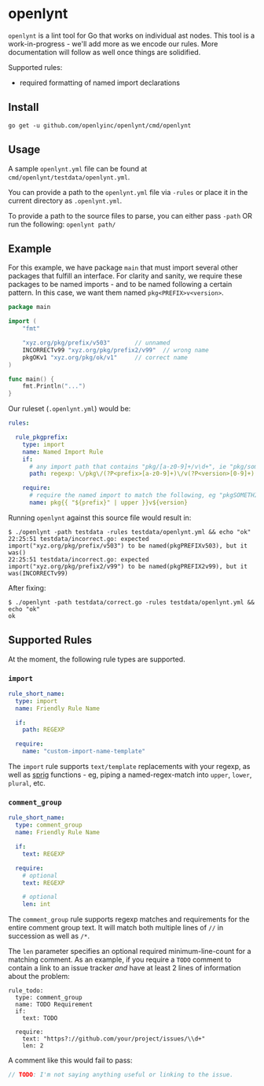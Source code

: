 # openlynt

`openlynt` is a lint tool for Go that works on individual ast nodes.
This tool is a work-in-progress - we'll add more as we encode our rules.
More documentation will follow as well once things are solidified.

Supported rules:

- required formatting of named import declarations

## Install

    go get -u github.com/openlyinc/openlynt/cmd/openlynt

## Usage

A sample `openlynt.yml` file can be found at `cmd/openlynt/testdata/openlynt.yml`.

You can provide a path to the `openlynt.yml` file via `-rules` or place it in
the current directory as `.openlynt.yml`.

To provide a path to the source files to parse, you can either pass `-path` OR
run the following: `openlynt path/`

## Example

For this example, we have package `main` that must import several other
packages that fulfill an interface. For clarity and sanity, we require these
packages to be named imports - and to be named following a certain pattern.
In this case, we want them named `pkg<PREFIX>v<version>`.


```go
package main

import (
	"fmt"

	"xyz.org/pkg/prefix/v503"		// unnamed
	INCORRECTv99 "xyz.org/pkg/prefix2/v99"	// wrong name
	pkgOKv1 "xyz.org/pkg/ok/v1"		// correct name
)

func main() {
	fmt.Println("...")
}
```


Our ruleset (`.openlynt.yml`) would be:

```yaml
rules:

  rule_pkgprefix:
    type: import
    name: Named Import Rule
    if:
      # any import path that contains "pkg/[a-z0-9]+/v\d+", ie "pkg/something/v1"
      path: regexp: \/pkg\/(?P<prefix>[a-z0-9]+)\/v(?P<version>[0-9]+)

    require:
      # require the named import to match the following, eg "pkgSOMETHINGv1"
      name: pkg{{ "${prefix}" | upper }}v${version}
```


Running `openlynt` against this source file would result in:

```
$ ./openlynt -path testdata -rules testdata/openlynt.yml && echo "ok"
22:25:51 testdata/incorrect.go: expected import("xyz.org/pkg/prefix/v503") to be named(pkgPREFIXv503), but it was()
22:25:51 testdata/incorrect.go: expected import("xyz.org/pkg/prefix2/v99") to be named(pkgPREFIX2v99), but it was(INCORRECTv99)
```

After fixing:

```
$ ./openlynt -path testdata/correct.go -rules testdata/openlynt.yml && echo "ok"
ok
```

## Supported Rules

At the moment, the following rule types are supported.

### `import`

```yaml
rule_short_name:
  type: import
  name: Friendly Rule Name

  if:
    path: REGEXP

  require:
    name: "custom-import-name-template"
```

The `import` rule supports `text/template` replacements with your regexp, as
well as [sprig](https://github.com/Masterminds/sprig) functions - eg, piping
a named-regex-match into `upper`, `lower`, `plural`, etc.

### `comment_group`

```yaml
rule_short_name:
  type: comment_group
  name: Friendly Rule Name

  if:
    text: REGEXP

  require:
    # optional
    text: REGEXP

    # optional
    len: int
```

The `comment_group` rule supports regexp matches and requirements for the
entire comment group text. It will match both multiple lines of `//` in
succession as well as `/*`.

The `len` parameter specifies an optional required minimum-line-count for a
matching comment. As an example, if you require a `TODO` comment to contain a
link to an issue tracker _and_ have at least 2 lines of information about the
problem:

```
rule_todo:
  type: comment_group
  name: TODO Requirement
  if:
    text: TODO

  require:
    text: "https?://github.com/your/project/issues/\\d+"
    len: 2
```

A comment like this would fail to pass:

```go
// TODO: I'm not saying anything useful or linking to the issue.
```
